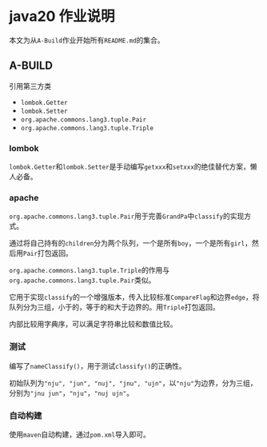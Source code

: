 # java20 作业说明

本文为从`A-Build`作业开始所有`README.md`的集合。

## A-BUILD

引用第三方类

- `lombok.Getter`
- `lombok.Setter`
- `org.apache.commons.lang3.tuple.Pair`
- `org.apache.commons.lang3.tuple.Triple`

### lombok

`lombok.Getter`和`lombok.Setter`是手动编写`getxxx`和`setxxx`的绝佳替代方案，懒人必备。

### apache

`org.apache.commons.lang3.tuple.Pair`用于完善`GrandPa`中`classify`的实现方式。

通过将自己持有的`children`分为两个队列，一个是所有`boy`，一个是所有`girl`，然后用`Pair`打包返回。

`org.apache.commons.lang3.tuple.Triple`的作用与`org.apache.commons.lang3.tuple.Pair`类似。

它用于实现`classify`的一个增强版本，传入比较标准`CompareFlag`和边界`edge`，将队列分为三组，小于的，等于的和大于边界的。用`Triple`打包返回。

内部比较用字典序，可以满足字符串比较和数值比较。

### 测试

编写了`nameClassify()`，用于测试`classify()`的正确性。

初始队列为`"nju", "jun", "nuj", "jnu", "ujn"`，以`"nju"`为边界，分为三组，分别为`"jnu jun"`，`"nju"`，`"nuj ujn"`。

### 自动构建

使用`maven`自动构建，通过`pom.xml`导入即可。
